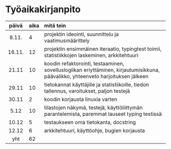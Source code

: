 # Työaikakirjanpito

| päivä | aika | mitä tein  |
| :----:|:-----| :-----|
| 8.11. | 4    | projektin ideointi, suunnittelu ja vaatimusmäärittely |
| 16.11. | 12    | projektin ensimmäinen iteraatio, typingtest toimii, statistiikkojen laskeminen, arkkitehtuuri  |
| 21.11 | 10 | koodin refaktorointi, testaaminen, sovelluslogiikan eriyttäminen, kirjautumisikkuna, päävalikko, yhteenveto harjoituksen jälkeen |
| 29.11 | 10 | tietokannat käyttäjille ja statistiikoille, tiedon tallennus, varoitukset, paljon testejä |
| 30.11 | 2 | koodin korjausta linuxia varten |
| 5.12 | 10 | tilastojen näkymä, testejä, käyttöliittymän parantelemista, paremmat lauseet typing testissä |
| 10.12 | 5 | testaukseen oma tietokanta, docstring |
| 12.12 | 6 | arkkitehtuuri, käyttöohje, bugien korjausta |
| yht | 62 | |
